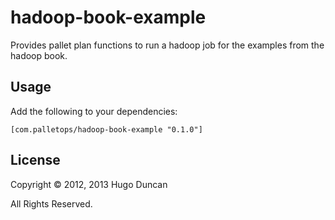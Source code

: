 # hadoop-book-example

Provides pallet plan functions to run a hadoop job for the examples from the
hadoop book.

## Usage

Add the following to your dependencies:

```
[com.palletops/hadoop-book-example "0.1.0"]
```

## License

Copyright © 2012, 2013 Hugo Duncan

All Rights Reserved.
